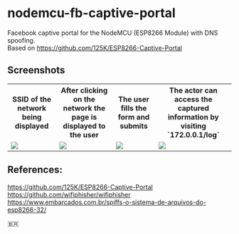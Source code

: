 # nodemcu-fb-captive-portal

Facebook captive portal for the NodeMCU (ESP8266 Module) with DNS spoofing.\
Based on https://github.com/125K/ESP8266-Captive-Portal

## Screenshots
<table>
  <tr>
    <th>SSID of the network being displayed</th>
    <th>After clicking on the network the page is displayed to the user</th> 
    <th>The user fills the form and submits</th>
    <th>The actor can access the captured information by visiting `172.0.0.1/log` </th>
  </tr>
    <td><img src="https://i.ibb.co/G5mzL75/29-DE89-C2-21-D1-4-FD7-A82-C-D9-A023-FCD645.jpg"></td>
    <td><img src="https://i.ibb.co/hLdqDdy/3-E4-DC159-594-E-453-C-938-F-692-C53-D0-A613.png"></td>
    <td><img src="https://i.ibb.co/0BBCy2m/374-FC3-EC-BF4-F-4-C5-E-A140-52-F46-EF9-AAE5.png"></td>
    <td><img src="https://i.ibb.co/fnNVMYC/654604-B7-A27-E-44-C9-9-CF2-947-AF0225-A6-B.jpg"></td>
  </tr>
</table>

## References:
https://github.com/125K/ESP8266-Captive-Portal
https://github.com/wifiphisher/wifiphisher
https://www.embarcados.com.br/spiffs-o-sistema-de-arquivos-do-esp8266-32/

:brazil:
